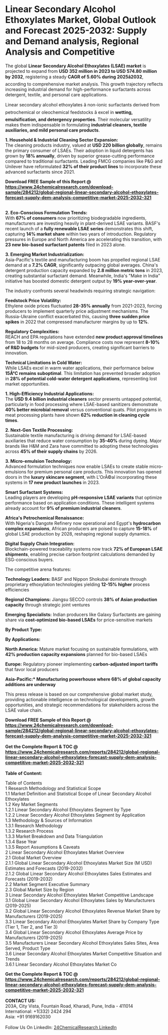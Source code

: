 <h1>Linear Secondary Alcohol Ethoxylates Market, Global Outlook and Forecast 2025-2032: Supply and Demand analysis, Regional Analysis and Competitive</h1><p>The global <strong>Linear Secondary Alcohol Ethoxylates (LSAE) market</strong> is projected to expand from <strong>USD 352 million in 2023 to USD 574.80 million by 2032</strong>, registering a steady <strong>CAGR of 5.60% during 2025â2032</strong>, according to comprehensive market analysis. This growth trajectory reflects increasing industrial demand for high-performance surfactants across detergent, textile, and personal care applications.</p><p>Linear secondary alcohol ethoxylates â non-ionic surfactants derived from petrochemical or oleochemical feedstocks â excel in <strong>wetting, emulsification, and detergency properties</strong>. Their molecular versatility makes them indispensable in formulating <strong>industrial cleaners, textile auxiliaries, and mild personal care products</strong>.</p><p><strong>1. Household &amp; Industrial Cleaning Sector Expansion:</strong><br>
The cleaning products industry, valued at <strong>USD 220 billion globally</strong>, remains the primary consumer of LSAEs. Their adoption in liquid detergents has grown by <strong>18% annually</strong>, driven by superior grease-cutting performance compared to traditional surfactants. Leading FMCG companies like P&amp;G and Unilever have reformulated <strong>32% of their product lines</strong> to incorporate these advanced surfactants since 2021.</p><div><b>Download FREE Sample of this Report @ 
            <a href="https://www.24chemicalresearch.com/download-sample/284212/global-regional-linear-secondary-alcohol-ethoxylates-forecast-supply-dem-analysis-competitive-market-2025-2032-321">
            https://www.24chemicalresearch.com/download-sample/284212/global-regional-linear-secondary-alcohol-ethoxylates-forecast-supply-dem-analysis-competitive-market-2025-2032-321</a></b></div><br><p><strong>2. Eco-Conscious Formulation Trends:</strong><br>
With <strong>67% of consumers</strong> now prioritizing biodegradable ingredients, manufacturers are investing heavily in plant-derived LSAE variants. BASF's recent launch of a <strong>fully renewable LSAE series</strong> demonstrates this shift, capturing <strong>14% market share</strong> within two years of introduction. Regulatory pressures in Europe and North America are accelerating this transition, with <strong>23 new bio-based surfactant patents</strong> filed in 2023 alone.</p><p><strong>3. Emerging Market Industrialization:</strong><br>
Asia-Pacific's textile and manufacturing boom has propelled regional LSAE demand at a <strong>7.2% CAGR</strong>, significantly outpacing global averages. China's detergent production capacity expanded by <strong>2.8 million metric tons</strong> in 2023, creating substantial surfactant demand. Meanwhile, India's "Make in India" initiative has boosted domestic detergent output by <strong>19% year-over-year</strong>.</p><p>The industry confronts several headwinds requiring strategic navigation:</p><p><strong>Feedstock Price Volatility:</strong><br>
Ethylene oxide prices fluctuated <strong>28-35% annually</strong> from 2021-2023, forcing producers to implement quarterly price adjustment mechanisms. The Russia-Ukraine conflict exacerbated this, causing <strong>three sudden price spikes</strong> in 2022 that compressed manufacturer margins by up to <strong>12%</strong>.</p><p><strong>Regulatory Complexities:</strong><br>
REACH and EPA regulations have extended <strong>new product approval timelines</strong> from 18 to 28 months on average. Compliance costs now represent <strong>8-10% of R&amp;D budgets</strong> for mid-sized producers, creating significant barriers to innovation.</p><p><strong>Technical Limitations in Cold Water:</strong><br>
While LSAEs excel in warm water applications, their performance below <strong>15Â°C remains suboptimal</strong>. This limitation has prevented broader adoption in <strong>28% of potential cold-water detergent applications</strong>, representing lost market opportunities.</p><p><strong>1. High-Efficiency Industrial Applications:</strong><br>
The <strong>USD 9.4 billion industrial cleaners</strong> sector presents untapped potential, particularly in food processing where LSAE-based sanitizers demonstrate <strong>40% better microbial removal</strong> versus conventional quats. Pilot programs in meat processing plants have shown <strong>62% reduction in cleaning cycle times</strong>.</p><p><strong>2. Next-Gen Textile Processing:</strong><br>
Sustainable textile manufacturing is driving demand for LSAE-based auxiliaries that reduce water consumption by <strong>35-40%</strong> during dyeing. Major brands like H&amp;M and Zara have committed to adopting these technologies across <strong>45% of their supply chains</strong> by 2026.</p><p><strong>3. Micro-emulsion Technology:</strong><br>
Advanced formulation techniques now enable LSAEs to create stable micro-emulsions for premium personal care products. This innovation has opened doors in the <strong>luxury skincare segment</strong>, with L'OrÃ©al incorporating these systems in <strong>17 new product launches</strong> in 2023.</p><p><strong>Smart Surfactant Systems:</strong><br>
Leading players are developing <strong>pH-responsive LSAE variants</strong> that optimize performance based on application conditions. These intelligent systems already account for <strong>9% of premium industrial cleaners</strong>.</p><p><strong>Africa's Petrochemical Renaissance:</strong><br>
With Nigeria's Dangote Refinery now operational and Egypt's <strong>hydrocarbon complex expansions</strong>, African producers are poised to capture <strong>15-18%</strong> of global LSAE production by 2028, reshaping regional supply dynamics.</p><p><strong>Digital Supply Chain Integration:</strong><br>
Blockchain-powered traceability systems now track <strong>72% of European LSAE shipments</strong>, enabling precise carbon footprint calculations demanded by ESG-conscious buyers.</p><p>The competitive arena features:</p><p><strong>Technology Leaders:</strong> BASF and Nippon Shokubai dominate through proprietary ethoxylation technologies yielding <strong>12-15% higher</strong> process efficiencies</p><p><strong>Regional Champions:</strong> Jiangsu SECCO controls <strong>38% of Asian production capacity</strong> through strategic joint ventures</p><p><strong>Emerging Specialists:</strong> Indian producers like Galaxy Surfactants are gaining share via <strong>cost-optimized bio-based LSAEs</strong> for price-sensitive markets</p><p><strong>By Product Type:</strong></p><p><strong>By Applications:</strong></p><p><strong>North America:</strong> Mature market focusing on sustainable formulations, with <strong>42% production capacity expansions</strong> planned for bio-based LSAEs</p><p><strong>Europe:</strong> Regulatory pioneer implementing <strong>carbon-adjusted import tariffs</strong> that favor local producers</p><p><strong>Asia-Pacific:* Manufacturing powerhouse where <strong>68% of global capacity additions</strong> are underway</strong></p><p>This press release is based on our comprehensive global market study, providing actionable intelligence on technological developments, growth opportunities, and strategic recommendations for stakeholders across the LSAE value chain.</p><div><b>Download FREE Sample of this Report @ 
            <a href="https://www.24chemicalresearch.com/download-sample/284212/global-regional-linear-secondary-alcohol-ethoxylates-forecast-supply-dem-analysis-competitive-market-2025-2032-321">
            https://www.24chemicalresearch.com/download-sample/284212/global-regional-linear-secondary-alcohol-ethoxylates-forecast-supply-dem-analysis-competitive-market-2025-2032-321</a></b></div><br><div><b>Get the Complete Report & TOC @ 
            <a href="https://www.24chemicalresearch.com/reports/284212/global-regional-linear-secondary-alcohol-ethoxylates-forecast-supply-dem-analysis-competitive-market-2025-2032-321">
            https://www.24chemicalresearch.com/reports/284212/global-regional-linear-secondary-alcohol-ethoxylates-forecast-supply-dem-analysis-competitive-market-2025-2032-321</a></b></div><br>
            <b>Table of Content:</b><p>Table of Contents<br />
1 Research Methodology and Statistical Scope<br />
1.1 Market Definition and Statistical Scope of Linear Secondary Alcohol Ethoxylates<br />
1.2 Key Market Segments<br />
1.2.1 Linear Secondary Alcohol Ethoxylates Segment by Type<br />
1.2.2 Linear Secondary Alcohol Ethoxylates Segment by Application<br />
1.3 Methodology & Sources of Information<br />
1.3.1 Research Methodology<br />
1.3.2 Research Process<br />
1.3.3 Market Breakdown and Data Triangulation<br />
1.3.4 Base Year<br />
1.3.5 Report Assumptions & Caveats<br />
2 Linear Secondary Alcohol Ethoxylates Market Overview<br />
2.1 Global Market Overview<br />
2.1.1 Global Linear Secondary Alcohol Ethoxylates Market Size (M USD) Estimates and Forecasts (2019-2032)<br />
2.1.2 Global Linear Secondary Alcohol Ethoxylates Sales Estimates and Forecasts (2019-2032)<br />
2.2 Market Segment Executive Summary<br />
2.3 Global Market Size by Region<br />
3 Linear Secondary Alcohol Ethoxylates Market Competitive Landscape<br />
3.1 Global Linear Secondary Alcohol Ethoxylates Sales by Manufacturers (2019-2025)<br />
3.2 Global Linear Secondary Alcohol Ethoxylates Revenue Market Share by Manufacturers (2019-2025)<br />
3.3 Linear Secondary Alcohol Ethoxylates Market Share by Company Type (Tier 1, Tier 2, and Tier 3)<br />
3.4 Global Linear Secondary Alcohol Ethoxylates Average Price by Manufacturers (2019-2025)<br />
3.5 Manufacturers Linear Secondary Alcohol Ethoxylates Sales Sites, Area Served, Product Type<br />
3.6 Linear Secondary Alcohol Ethoxylates Market Competitive Situation and Trends<br />
3.6.1 Linear Secondary Alcohol Ethoxylates Market Co</p><div><b>Get the Complete Report & TOC @ 
            <a href="https://www.24chemicalresearch.com/reports/284212/global-regional-linear-secondary-alcohol-ethoxylates-forecast-supply-dem-analysis-competitive-market-2025-2032-321">
            https://www.24chemicalresearch.com/reports/284212/global-regional-linear-secondary-alcohol-ethoxylates-forecast-supply-dem-analysis-competitive-market-2025-2032-321</a></b></div><br><b>CONTACT US:</b><br>
            203A, City Vista, Fountain Road, Kharadi, Pune, India - 411014<br>
            International: +1(332) 2424 294<br>
            Asia: +91 9169162030 <br><br>
            Follow Us On LinkedIn: <a href="https://www.linkedin.com/company/24chemicalresearch/">24ChemicalResearch LinkedIn</a>